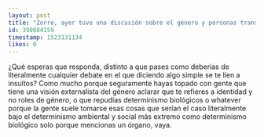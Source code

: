 ```yaml
---
layout: post
title: "Zorro, ayer tuve una discusión sobre el género y personas trans, dije que el género está en el cerebro (citando varios enlaces que nos compartirse en el pasado) y ni siquiera intentaron debatir solo me insultaron. ¿Qué haces en esos casos doc? ¿Por qué la gente se pone tan violenta con ese tema?"
id: 390884159
timestamp: 1523131134
likes: 0
---
```


 ¿Qué esperas que responda, distinto a que pases como deberías de literalmente cualquier debate en el que diciendo algo simple se te líen a insultos? Como mucho porque seguramente hayas topado con gente que tiene una visión externalista del género aclarar que te refieres a identidad y no roles de género, o que repudias determinismo biológicos o whatever porque la gente suele tomarse esas cosas que serían el caso literalmente bajo el determinismo ambiental y social más extremo como determinismo biológico solo porque mencionas un órgano, vaya.